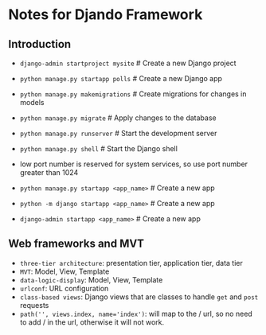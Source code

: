 # Notes for Djando Framework

## Introduction
- `django-admin startproject mysite` # Create a new Django project
- `python manage.py startapp polls` # Create a new Django app
- `python manage.py makemigrations` # Create migrations for changes in models
- `python manage.py migrate` # Apply changes to the database
- `python manage.py runserver` # Start the development server
- `python manage.py shell` # Start the Django shell
- low port number is reserved for system services, so use port number greater than 1024

- `python manage.py startapp <app_name>` # Create a new app
- `python -m django startapp <app_name>` # Create a new app
- `django-admin startapp <app_name>` # Create a new app

## Web frameworks and MVT
- `three-tier architecture`: presentation tier, application tier, data tier
- `MVT`: Model, View, Template
- `data-logic-display`: Model, View, Template
- `urlconf`: URL configuration 
- `class-based views`: Django views that are classes to handle `get` and `post` requests
- `path('', views.index, name='index')`: will map to the / url, so no need to add / in the url, otherwise it will not work. 